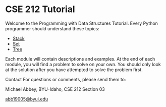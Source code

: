 # **CSE 212 Tutorial**

Welcome to the Programming with Data Structures Tutorial. Every Python programmer should understand these topics:

- [Stack](1-stack.md)
- [Set](2-set.md)
- [Tree](3-tree.md)

Each module will contain descriptions and examples. At the end of each module, you will find a problem to solve on your own. You should only look at the solution after you have attempted to solve the problem first.

Contact
For questions or comments, please send them to:

Michael Abbey, BYU-Idaho, CSE 212 Section 03

abb19005@byui.edu